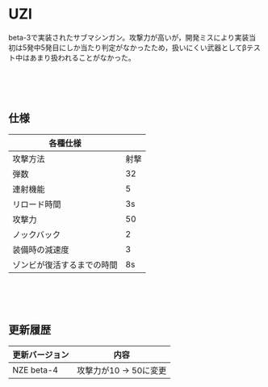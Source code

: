# UZI
beta-3で実装されたサブマシンガン。攻撃力が高いが，開発ミスにより実装当初は5発中5発目にしか当たり判定がなかったため，扱いにくい武器としてβテスト中はあまり扱われることがなかった。

<br><br><br>

## 仕様

|  各種仕様  |    |
| ---- | ---- |
|  攻撃方法  |  射撃  |
|  弾数  |  32  |
|  連射機能  |  5  |
|  リロード時間  |  3s  |
|  攻撃力  |  50  |
|  ノックバック  |  2  |
|  装備時の減速度  |  3  |
|  ゾンビが復活するまでの時間  |  8s  |

<br><br><br>

## 更新履歴

| 更新バージョン  |  内容  |
| ---- | ---- |
|  NZE beta-4  |  攻撃力が10 → 50に変更  |
